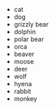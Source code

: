  * cat
 * dog
 * grizzly bear
 * dolphin
 * polar bear
 * orca
 * beaver
 * moose
 * deer
 * wolf
 * hyena
 * rabbit
 * monkey

